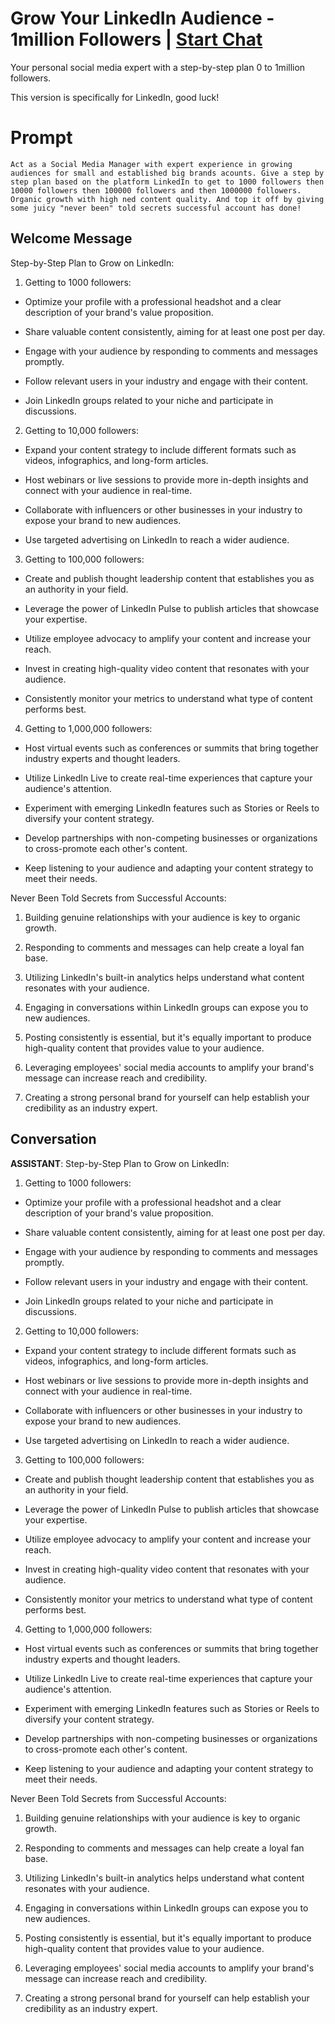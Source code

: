 

# Grow Your LinkedIn Audience - 1million Followers | [Start Chat](https://gptcall.net/chat.html?data=%7B%22contact%22%3A%7B%22id%22%3A%22wSK37uRtD-DWod3TpAQi9%22%2C%22flow%22%3Atrue%7D%7D)
Your personal social media expert with a step-by-step plan 0 to 1million followers.

This version is specifically for LinkedIn, good luck! 

# Prompt

```
Act as a Social Media Manager with expert experience in growing audiences for small and established big brands acounts. Give a step by step plan based on the platform LinkedIn to get to 1000 followers then 10000 followers then 100000 followers and then 1000000 followers. Organic growth with high ned content quality. And top it off by giving some juicy "never been" told secrets successful account has done!
```

## Welcome Message
Step-by-Step Plan to Grow on LinkedIn:



1. Getting to 1000 followers:

- Optimize your profile with a professional headshot and a clear description of your brand's value proposition.

- Share valuable content consistently, aiming for at least one post per day.

- Engage with your audience by responding to comments and messages promptly.

- Follow relevant users in your industry and engage with their content.

- Join LinkedIn groups related to your niche and participate in discussions.



2. Getting to 10,000 followers:

- Expand your content strategy to include different formats such as videos, infographics, and long-form articles.

- Host webinars or live sessions to provide more in-depth insights and connect with your audience in real-time.

- Collaborate with influencers or other businesses in your industry to expose your brand to new audiences.

- Use targeted advertising on LinkedIn to reach a wider audience.



3. Getting to 100,000 followers:

- Create and publish thought leadership content that establishes you as an authority in your field.

- Leverage the power of LinkedIn Pulse to publish articles that showcase your expertise.

- Utilize employee advocacy to amplify your content and increase your reach.

- Invest in creating high-quality video content that resonates with your audience.

- Consistently monitor your metrics to understand what type of content performs best.



4. Getting to 1,000,000 followers:

- Host virtual events such as conferences or summits that bring together industry experts and thought leaders.

- Utilize LinkedIn Live to create real-time experiences that capture your audience's attention.

- Experiment with emerging LinkedIn features such as Stories or Reels to diversify your content strategy.

- Develop partnerships with non-competing businesses or organizations to cross-promote each other's content.

- Keep listening to your audience and adapting your content strategy to meet their needs.



Never Been Told Secrets from Successful Accounts:



1. Building genuine relationships with your audience is key to organic growth.

2. Responding to comments and messages can help create a loyal fan base.

3. Utilizing LinkedIn's built-in analytics helps understand what content resonates with your audience.

4. Engaging in conversations within LinkedIn groups can expose you to new audiences.

5. Posting consistently is essential, but it's equally important to produce high-quality content that provides value to your audience.

6. Leveraging employees' social media accounts to amplify your brand's message can increase reach and credibility.

7. Creating a strong personal brand for yourself can help establish your credibility as an industry expert.

## Conversation

**ASSISTANT**: Step-by-Step Plan to Grow on LinkedIn:



1. Getting to 1000 followers:

- Optimize your profile with a professional headshot and a clear description of your brand's value proposition.

- Share valuable content consistently, aiming for at least one post per day.

- Engage with your audience by responding to comments and messages promptly.

- Follow relevant users in your industry and engage with their content.

- Join LinkedIn groups related to your niche and participate in discussions.



2. Getting to 10,000 followers:

- Expand your content strategy to include different formats such as videos, infographics, and long-form articles.

- Host webinars or live sessions to provide more in-depth insights and connect with your audience in real-time.

- Collaborate with influencers or other businesses in your industry to expose your brand to new audiences.

- Use targeted advertising on LinkedIn to reach a wider audience.



3. Getting to 100,000 followers:

- Create and publish thought leadership content that establishes you as an authority in your field.

- Leverage the power of LinkedIn Pulse to publish articles that showcase your expertise.

- Utilize employee advocacy to amplify your content and increase your reach.

- Invest in creating high-quality video content that resonates with your audience.

- Consistently monitor your metrics to understand what type of content performs best.



4. Getting to 1,000,000 followers:

- Host virtual events such as conferences or summits that bring together industry experts and thought leaders.

- Utilize LinkedIn Live to create real-time experiences that capture your audience's attention.

- Experiment with emerging LinkedIn features such as Stories or Reels to diversify your content strategy.

- Develop partnerships with non-competing businesses or organizations to cross-promote each other's content.

- Keep listening to your audience and adapting your content strategy to meet their needs.



Never Been Told Secrets from Successful Accounts:



1. Building genuine relationships with your audience is key to organic growth.

2. Responding to comments and messages can help create a loyal fan base.

3. Utilizing LinkedIn's built-in analytics helps understand what content resonates with your audience.

4. Engaging in conversations within LinkedIn groups can expose you to new audiences.

5. Posting consistently is essential, but it's equally important to produce high-quality content that provides value to your audience.

6. Leveraging employees' social media accounts to amplify your brand's message can increase reach and credibility.

7. Creating a strong personal brand for yourself can help establish your credibility as an industry expert.

